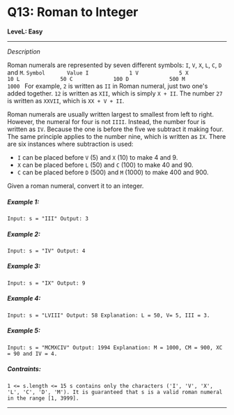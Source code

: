 # Q13: Roman to Integer

**LeveL: Easy**

-----

*Description*

Roman numerals are represented by seven different symbols: `I`, `V`, `X`, `L`, `C`, `D` and `M`.
`Symbol       Value
I             1
V             5
X             10
L             50
C             100
D             500
M             1000
`
For example, `2` is written as `II` in Roman numeral, just two one's added together. `12` is written as `XII`, which is simply `X + II`. The number `27` is written as `XXVII`, which is `XX + V + II`.

Roman numerals are usually written largest to smallest from left to right. However, the numeral for four is not `IIII`. Instead, the number four is written as `IV`. Because the one is before the five we subtract it making four. The same principle applies to the number nine, which is written as `IX`. There are six instances where subtraction is used:

* `I` can be placed before `V` (5) and `X` (10) to make 4 and 9.
* `X` can be placed before `L` (50) and `C` (100) to make 40 and 90.
* `C` can be placed before `D` (500) and `M` (1000) to make 400 and 900.

Given a roman numeral, convert it to an integer.

##### Example 1:
`Input: s = "III"
Output: 3`

##### Example 2:
`Input: s = "IV"
Output: 4`

##### Example 3:
`Input: s = "IX"
Output: 9`

##### Example 4:
`Input: s = "LVIII"
Output: 58
Explanation: L = 50, V= 5, III = 3.`

##### Example 5:
`Input: s = "MCMXCIV"
Output: 1994
Explanation: M = 1000, CM = 900, XC = 90 and IV = 4.`

##### Contraints:
`1 <= s.length <= 15
s contains only the characters ('I', 'V', 'X', 'L', 'C', 'D', 'M').
It is guaranteed that s is a valid roman numeral in the range [1, 3999].`


---------
